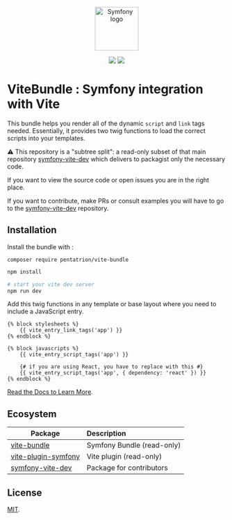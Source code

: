<div>
  <p align="center">
  <img width="100" src="https://raw.githubusercontent.com/lhapaipai/vite-bundle/main/docs/symfony-vite.svg" alt="Symfony logo">
  </p>
  <p align="center">
    <img src="https://img.shields.io/packagist/v/pentatrion/vite-bundle?style=flat-square&logo=packagist">
    <img src="https://img.shields.io/github/actions/workflow/status/lhapaipai/symfony-vite-dev/vite-bundle-ci.yml?style=flat-square&label=vite-bundle%20CI&logo=github">

  </p>
</div>



# ViteBundle : Symfony integration with Vite

This bundle helps you render all of the dynamic `script` and `link` tags needed.
Essentially, it provides two twig functions to load the correct scripts into your templates.

⚠️ This repository is a "subtree split": a read-only subset of that main repository [symfony-vite-dev](https://github.com/lhapaipai/symfony-vite-dev) which delivers to packagist only the necessary code.

If you want to view the source code or open issues you are in the right place.

If you want to contribute, make PRs or consult examples you will have to go to the [symfony-vite-dev](https://github.com/lhapaipai/symfony-vite-dev) repository.


## Installation

Install the bundle with :

```console
composer require pentatrion/vite-bundle
```

```bash
npm install

# start your vite dev server
npm run dev
```

Add this twig functions in any template or base layout where you need to include a JavaScript entry.

```twig
{% block stylesheets %}
    {{ vite_entry_link_tags('app') }}
{% endblock %}

{% block javascripts %}
    {{ vite_entry_script_tags('app') }}

    {# if you are using React, you have to replace with this #}
    {{ vite_entry_script_tags('app', { dependency: 'react' }) }}
{% endblock %}
```

[Read the Docs to Learn More](https://symfony-vite.pentatrion.com).

## Ecosystem

| Package                                                                 | Description               |
| ----------------------------------------------------------------------- | :------------------------ |
| [vite-bundle](https://github.com/lhapaipai/vite-bundle)                 | Symfony Bundle (read-only)|
| [vite-plugin-symfony](https://github.com/lhapaipai/vite-plugin-symfony) | Vite plugin (read-only)   |
| [symfony-vite-dev](https://github.com/lhapaipai/symfony-vite-dev)       | Package for contributors  |

## License

[MIT](LICENSE).
